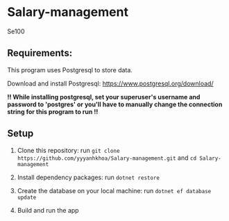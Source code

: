 # Salary-management
Se100


## Requirements:
This program uses Postgresql to store data.

Download and install Postgresql: https://www.postgresql.org/download/ 

**!! While installing postgresql, set your superuser's username and password to 'postgres' or you'll have to manually change the connection string for this program to run !!**

## Setup
1. Clone this repository: run `git clone https://github.com/yyyanhkhoa/Salary-management.git` and `cd Salary-management`

2. Install dependency packages: run `dotnet restore`

3. Create the database on your local machine: run `dotnet ef database update`

4. Build and run the app
